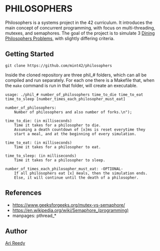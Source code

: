 # PHILOSOPHERS

Philosophers is a systems project in the 42 curriculum. It introduces the main concept of concurrent programming, with focus on multi-threading, mutexes, and semaphores. The goal of the project is to simulate 3 [Dining Philosophers Problems](https://en.wikipedia.org/wiki/Dining_philosophers_problem), with slightly differing criteria.

## Getting Started

```
git clone https://github.com/mint42/philosophers
```

Inside the cloned repository are three phil_# folders, which can all be compiled and run separately. For each one there is a Makefile that, when the `make` command is run in that folder, will create an executable.

```
usage: ./phil_# number_of_philosophers time_to_die time_to_eat time_to_sleep [number_times_each_philosopher_must_eat]

number_of_philosophers:
	Number of philosophers and also number of forks.\n");

time_to_die: (in milliseconds)
	Time it takes for a philosopher to die.
	Assuming a death countdown of [x]ms is reset everytime they
	start a meal, and at the beginning of every simulation.

time_to_eat: (in milliseconds)
	Time it takes for a philosopher to eat.

time_to_sleep: (in milliseconds)
	Time it takes for a philosopher to sleep.

number_of_times_each_philosopher_must_eat: -OPTIONAL-
	If all philosophers eat [x] meals, then the simulation ends.
	Else, it will continue until the death of a philosopher.
```

## References 

- https://www.geeksforgeeks.org/mutex-vs-semaphore/
- https://en.wikipedia.org/wiki/Semaphore_(programming)
- manpages: pthread_\* 

## Author

[Ari Reedy](https://github.com/mint42/)

